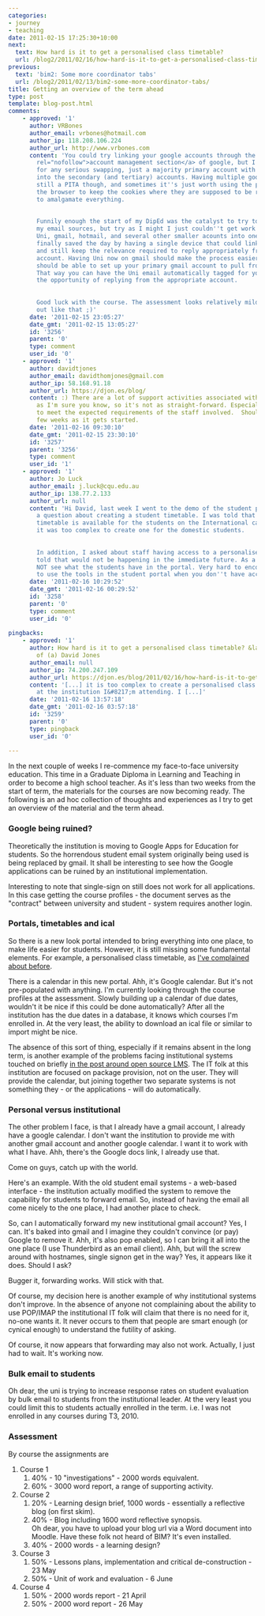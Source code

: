 ```yaml
---
categories:
- journey
- teaching
date: 2011-02-15 17:25:30+10:00
next:
  text: How hard is it to get a personalised class timetable?
  url: /blog2/2011/02/16/how-hard-is-it-to-get-a-personalised-class-timetable/
previous:
  text: 'bim2: Some more coordinator tabs'
  url: /blog2/2011/02/13/bim2-some-more-coordinator-tabs/
title: Getting an overview of the term ahead
type: post
template: blog-post.html
comments:
    - approved: '1'
      author: VRBones
      author_email: vrbones@hotmail.com
      author_ip: 118.208.106.224
      author_url: http://www.vrbones.com
      content: 'You could try linking your google accounts through the <a href="https://www.google.com/accounts/b/0/ManageAccount"
        rel="nofollow">account management section</a> of google, but I haven''t done that
        for any serious swapping, just a majority primary account with an occasional dabble
        into the secondary (and tertiary) accounts. Having multiple google accounts is
        still a PITA though, and sometimes it''s just worth using the privacy mode on
        the browser to keep the cookies where they are supposed to be rather than attempting
        to amalgamate everything.
    
    
        Funnily enough the start of my DipEd was the catalyst to try to centralize all
        my email sources, but try as I might I just couldn''t get work exchange server,
        Uni, gmail, hotmail, and several other smaller acounts into one mailbox. iPhone
        finally saved the day by having a single device that could link up to all accounts,
        and still keep the relevance required to reply appropriately from the correct
        account. Having Uni now on gmail should make the process easier though as you
        should be able to set up your primary gmail account to pull from your Uni one.
        That way you can have the Uni email automatically tagged for you and also have
        the opportunity of replying from the appropriate account.
    
    
        Good luck with the course. The assessment looks relatively mild when you lay it
        out like that ;)'
      date: '2011-02-15 23:05:27'
      date_gmt: '2011-02-15 13:05:27'
      id: '3256'
      parent: '0'
      type: comment
      user_id: '0'
    - approved: '1'
      author: davidtjones
      author_email: davidthomjones@gmail.com
      author_ip: 58.168.91.18
      author_url: https://djon.es/blog/
      content: :) There are a lot of support activities associated with that assessment,
        as I'm sure you know, so it's not as straight-forward. Especially given the need
        to meet the expected requirements of the staff involved.  Should be an interesting
        few weeks as it gets started.
      date: '2011-02-16 09:30:10'
      date_gmt: '2011-02-15 23:30:10'
      id: '3257'
      parent: '3256'
      type: comment
      user_id: '1'
    - approved: '1'
      author: Jo Luck
      author_email: j.luck@cqu.edu.au
      author_ip: 138.77.2.133
      author_url: null
      content: 'Hi David, last week I went to the demo of the student portal and asked
        a question about creating a student timetable. I was told that a personalised
        timetable is available for the students on the International campuses but that
        it was too complex to create one for the domestic students.
    
    
        In addition, I asked about staff having access to a personalised portal and was
        told that would not be happening in the immediate future. As a lecturer I can
        NOT see what the students have in the portal. Very hard to encourage students
        to use the tools in the student portal when you don''t have access. *Sigh*'
      date: '2011-02-16 10:29:52'
      date_gmt: '2011-02-16 00:29:52'
      id: '3258'
      parent: '0'
      type: comment
      user_id: '0'
    
pingbacks:
    - approved: '1'
      author: How hard is it to get a personalised class timetable? &laquo; The Weblog
        of (a) David Jones
      author_email: null
      author_ip: 74.200.247.109
      author_url: https://djon.es/blog/2011/02/16/how-hard-is-it-to-get-a-personalised-class-timetable/
      content: '[...] it is too complex to create a personalised class timetable for students
        at the institution I&#8217;m attending. I [...]'
      date: '2011-02-16 13:57:18'
      date_gmt: '2011-02-16 03:57:18'
      id: '3259'
      parent: '0'
      type: pingback
      user_id: '0'
    
---
```

In the next couple of weeks I re-commence my face-to-face university education. This time in a Graduate Diploma in Learning and Teaching in order to become a high school teacher. As it's less than two weeks from the start of term, the materials for the courses are now becoming ready. The following is an ad hoc collection of thoughts and experiences as I try to get an overview of the material and the term ahead.

### Google being ruined?

Theoretically the institution is moving to Google Apps for Education for students. So the horrendous student email system originally being used is being replaced by gmail. It shall be interesting to see how the Google applications can be ruined by an institutional implementation.

Interesting to note that single-sign on still does not work for all applications. In this case getting the course profiles - the document serves as the "contract" between university and student - system requires another login.

### Portals, timetables and ical

So there is a new look portal intended to bring everything into one place, to make life easier for students. However, it is still missing some fundamental elements. For example, a personalised class timetable, as [I've complained about before](/blog2/2011/01/30/institutional-information-systems-and-the-problems-of-service-provision/).

There is a calendar in this new portal. Ahh, it's Google calendar. But it's not pre-populated with anything. I'm currently looking through the course profiles at the assessment. Slowly building up a calendar of due dates, wouldn't it be nice if this could be done automatically? After all the institution has the due dates in a database, it knows which courses I'm enrolled in. At the very least, the ability to download an ical file or similar to import might be nice.

The absence of this sort of thing, especially if it remains absent in the long term, is another example of the problems facing institutional systems touched on briefly [in the post around open source LMS](/blog2/2011/02/13/on-the-potential-flexibility-of-open-source-lms-and-its-limits/). The IT folk at this institution are focused on package provision, not on the user. They will provide the calendar, but joining together two separate systems is not something they - or the applications - will do automatically.

### Personal versus institutional

The other problem I face, is that I already have a gmail account, I already have a google calendar. I don't want the institution to provide me with another gmail account and another google calendar. I want it to work with what I have. Ahh, there's the Google docs link, I already use that.

Come on guys, catch up with the world.

Here's an example. With the old student email systems - a web-based interface - the institution actually modified the system to remove the capability for students to forward email. So, instead of having the email all come nicely to the one place, I had another place to check.

So, can I automatically forward my new institutional gmail account? Yes, I can. It's baked into gmail and I imagine they couldn't convince (or pay) Google to remove it. Ahh, it's also pop enabled, so I can bring it all into the one place (I use Thunderbird as an email client). Ahh, but will the screw around with hostnames, single signon get in the way? Yes, it appears like it does. Should I ask?

Bugger it, forwarding works. Will stick with that.

Of course, my decision here is another example of why institutional systems don't improve. In the absence of anyone not complaining about the ability to use POP/IMAP the institutional IT folk will claim that there is no need for it, no-one wants it. It never occurs to them that people are smart enough (or cynical enough) to understand the futility of asking.

Of course, it now appears that forwarding may also not work. Actually, I just had to wait. It's working now.

### Bulk email to students

Oh dear, the uni is trying to increase response rates on student evaluation by bulk email to students from the institutional leader. At the very least you could limit this to students actually enrolled in the term. i.e. I was not enrolled in any courses during T3, 2010.

### Assessment

By course the assignments are

1. Course 1
    1. 40% - 10 "investigations" - 2000 words equivalent.
    2. 60% - 3000 word report, a range of supporting activity.
2. Course 2
    1. 20% - Learning design brief, 1000 words - essentially a reflective blog (on first skim).
    2. 40% - Blog including 1600 word reflective synopsis.  
        Oh dear, you have to upload your blog url via a Word document into Moodle. Have these folk not heard of BIM? It's even installed.
    3. 40% - 2000 words - a learning design?
3. Course 3
    1. 50% - Lessons plans, implementation and critical de-construction - 23 May
    2. 50% - Unit of work and evaluation - 6 June
4. Course 4
    1. 50% - 2000 words report - 21 April
    2. 50% - 2000 word report - 26 May